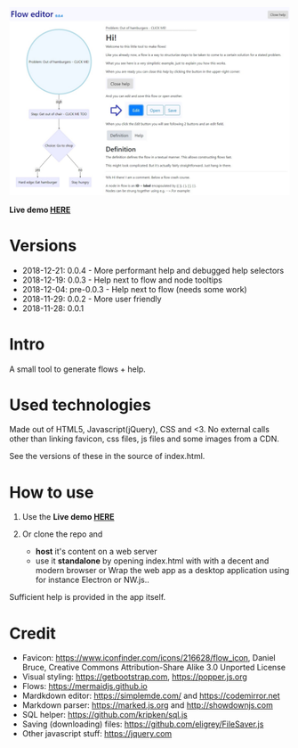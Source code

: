 ![](screenshot.jpg)

**Live demo [HERE](https://didjeeh.github.io/floweditor)**

# Versions
*   2018-12-21: 0.0.4 - More performant help and debugged help selectors
*   2018-12-19: 0.0.3 - Help next to flow and node tooltips
*   2018-12-04: pre-0.0.3 - Help next to flow (needs some work)
*   2018-11-29: 0.0.2 - More user friendly
*   2018-11-28: 0.0.1

# Intro
A small tool to generate flows + help.

# Used technologies
Made out of HTML5, Javascript(jQuery), CSS and <3. No external calls other than linking favicon, css files, js files and some images from a CDN.

See the versions of these in the source of index.html.

# How to use
1.  Use the **Live demo [HERE](https://didjeeh.github.io/floweditor)**
2.  Or clone the repo and

    *   **host** it's content on a web server
    *   use it **standalone** by opening index.html with with a decent and modern browser or Wrap the web app as a desktop application using for instance Electron or NW.js..

Sufficient help is provided in the app itself.

# Credit
*   Favicon: <https://www.iconfinder.com/icons/216628/flow_icon>, Daniel Bruce,
Creative Commons Attribution-Share Alike 3.0 Unported License
*   Visual styling: <https://getbootstrap.com>, <https://popper.js.org>
*   Flows: <https://mermaidjs.github.io>
*   Mardkdown editor: <https://simplemde.com/> and <https://codemirror.net>
*   Markdown parser: <https://marked.js.org> and <http://showdownjs.com>
*   SQL helper: <https://github.com/kripken/sql.js>
*   Saving (downloading) files: <https://github.com/eligrey/FileSaver.js>
*   Other javascript stuff: <https://jquery.com>
